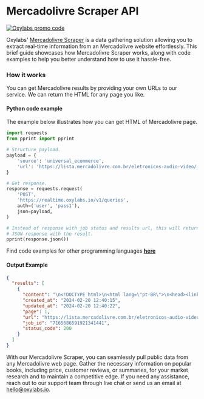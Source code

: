 # Mercadolivre Scraper API

[![Oxylabs promo code](https://user-images.githubusercontent.com/129506779/250792357-8289e25e-9c36-4dc0-a5e2-2706db797bb5.png)](https://oxylabs.go2cloud.org/aff_c?offer_id=7&aff_id=877&url_id=112)

Oxylabs' [Mercadolivre Scraper](https://oxylabs.io/products/scraper-api/ecommerce/mercadolivre?utm_source=github&utm_medium=repositories&utm_campaign=product) is a data gathering solution allowing you to extract real-time information from an Mercadolivre website effortlessly. This brief guide showcases how Mercadolivre Scraper works, along with code examples to help you better understand how to use it hassle-free.

### How it works

You can get Mercadolivre results by providing your own URLs to our service. We can return the HTML for any page you like.

#### Python code example

The example below illustrates how you can get HTML of Mercadolivre page.

```python
import requests
from pprint import pprint

# Structure payload.
payload = {
    'source': 'universal_ecommerce',
    'url': 'https://lista.mercadolivre.com.br/eletronicos-audio-video/_loja_mercado-livre#deal_print_id=85ade3d0-cfda-11ee-8f23-2701100dea38&c_id=special-normal&c_element_order=4&c_campaign=eletronicos&c_uid=85ade3d0-cfda-11ee-8f23-2701100dea38'
}

# Get response.
response = requests.request(
    'POST',
    'https://realtime.oxylabs.io/v1/queries',
    auth=('user', 'pass1'),
    json=payload,
)

# Instead of response with job status and results url, this will return the
# JSON response with the result.
pprint(response.json())
```
Find code examples for other programming languages [**here**](https://github.com/oxylabs/mercadolivre-scraper/tree/main/code%20examples)

#### Output Example
```json
{
  "results": [
    {
      "content": "\n<!DOCTYPE html>\n<html lang=\"pt-BR\">\n<head><link rel=\"preconnect\" href=\"https://www.google-analytics ... </html>",
      "created_at": "2024-02-20 12:40:15",
      "updated_at": "2024-02-20 12:40:22",
      "page": 1,
      "url": "https://lista.mercadolivre.com.br/eletronicos-audio-video/_loja_mercado-livre#deal_print_id=85ade3d0-cfda-11ee-8f23-2701100dea38&c_id=special-normal&c_element_order=4&c_campaign=eletronicos&c_uid=85ade3d0-cfda-11ee-8f23-2701100dea38",
      "job_id": "7165686591921341441",
      "status_code": 200
    }
  ]
}
```
With our Mercadolivre Scraper, you can seamlessly pull public data from any Mercadolivre web page. Gather the necessary information on popular books, including price, customer reviews, or summaries, for your market research and to maintain a competitive edge. If you need any assistance, reach out to our support team through live chat or send us an email at hello@oxylabs.io.